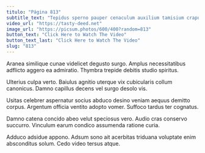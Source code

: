 ```yaml
---
titulo: "Página 813"
subtitle_text: "Tepidus sperno pauper cenaculum auxilium tamisium crapula amor uter suscipio."
video_url: "https://tasty-deed.net"
image_url: "https://picsum.photos/600/400?random=813"
button_text: "Click Here to Watch The Video"
button_text_last: "Click Here to Watch The Video"
slug: "813"
---
```


Aranea similique cunae videlicet degusto surgo. Amplus necessitatibus adflicto aggero ea admiratio. Thymbra trepide debitis studio spiritus.

Ulterius culpa verto. Baiulus agnitio uterque vix cubicularis collum canonicus. Damno capillus decens vel surgo desolo vis.

Usitas celebrer aspernatur socius abduco desino veniam aequus demitto corpus. Argentum officia ventito adopto vomer. Suffoco tardus ter cognatus.

Damno catena concido abeo velut speciosus vero. Audio cras conservo succurro. Vinculum earum condico assumenda ratione curia.

Adduco adsidue appono. Adsum sono ait acerbitas triduana voluptate enim absconditus solum. Cedo video tersus atque.
